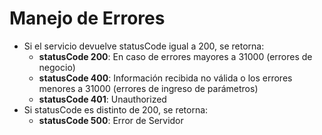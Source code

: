 # Manejo de Errores 
* Si el servicio devuelve statusCode igual a 200, se retorna: 
    * **statusCode 200**: En caso de errores mayores a 31000 (errores de negocio) 
    * **statusCode 400**: Información recibida no válida o los errores menores a 31000 (errores de ingreso de parámetros)
    * **statusCode 401**: Unauthorized
* Si statusCode es distinto de 200, se retorna:
    * **statusCode 500**: Error de Servidor